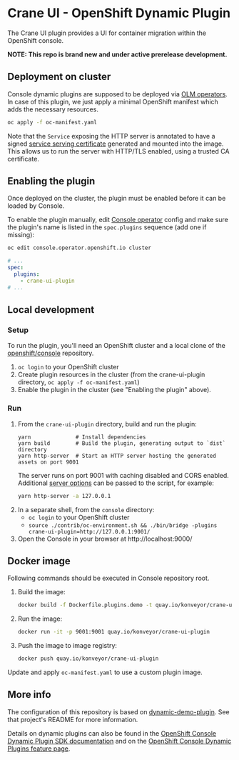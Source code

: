 # Crane UI - OpenShift Dynamic Plugin

The Crane UI plugin provides a UI for container migration within the OpenShift console.

**NOTE: This repo is brand new and under active prerelease development.**

## Deployment on cluster

Console dynamic plugins are supposed to be deployed via [OLM operators](https://github.com/operator-framework).
In case of this plugin, we just apply a minimal OpenShift manifest which adds the necessary resources.

```sh
oc apply -f oc-manifest.yaml
```

Note that the `Service` exposing the HTTP server is annotated to have a signed
[service serving certificate](https://access.redhat.com/documentation/en-us/openshift_container_platform/4.9/html/security_and_compliance/configuring-certificates#add-service-serving)
generated and mounted into the image. This allows us to run the server with HTTP/TLS enabled, using
a trusted CA certificate.

## Enabling the plugin

Once deployed on the cluster, the plugin must be enabled before it can be loaded by Console.

To enable the plugin manually, edit [Console operator](https://github.com/openshift/console-operator)
config and make sure the plugin's name is listed in the `spec.plugins` sequence (add one if missing):

```sh
oc edit console.operator.openshift.io cluster
```

```yaml
# ...
spec:
  plugins:
    - crane-ui-plugin
# ...
```

## Local development

### Setup

To run the plugin, you'll need an OpenShift cluster and a local clone of the [openshift/console](https://github.com/openshift/console) repository.

1. `oc login` to your OpenShift cluster
2. Create plugin resources in the cluster (from the crane-ui-plugin directory, `oc apply -f oc-manifest.yaml`)
3. Enable the plugin in the cluster (see "Enabling the plugin" above).

### Run

1. From the `crane-ui-plugin` directory, build and run the plugin:
   ```
   yarn              # Install dependencies
   yarn build        # Build the plugin, generating output to `dist` directory
   yarn http-server  # Start an HTTP server hosting the generated assets on port 9001
   ```
   The server runs on port 9001 with caching disabled and CORS enabled. Additional
   [server options](https://github.com/http-party/http-server#available-options) can be passed to
   the script, for example:
   ```sh
   yarn http-server -a 127.0.0.1
   ```
2. In a separate shell, from the `console` directory:
   - `oc login` to your OpenShift cluster
   - `source ./contrib/oc-environment.sh && ./bin/bridge -plugins crane-ui-plugin=http://127.0.0.1:9001/`
3. Open the Console in your browser at http://localhost:9000/

## Docker image

Following commands should be executed in Console repository root.

1. Build the image:
   ```sh
   docker build -f Dockerfile.plugins.demo -t quay.io/konveyor/crane-ui-plugin .
   ```
2. Run the image:
   ```sh
   docker run -it -p 9001:9001 quay.io/konveyor/crane-ui-plugin
   ```
3. Push the image to image registry:
   ```sh
   docker push quay.io/konveyor/crane-ui-plugin
   ```

Update and apply `oc-manifest.yaml` to use a custom plugin image.

## More info

The configuration of this repository is based on [dynamic-demo-plugin](https://github.com/openshift/console/tree/master/dynamic-demo-plugin). See that project's README for more information.

Details on dynamic plugins can also be found in the [OpenShift Console Dynamic Plugin SDK documentation](https://github.com/openshift/console/tree/master/frontend/packages/console-dynamic-plugin-sdk) and on the [OpenShift Console Dynamic Plugins feature page](https://github.com/openshift/enhancements/blob/master/enhancements/console/dynamic-plugins.md).
